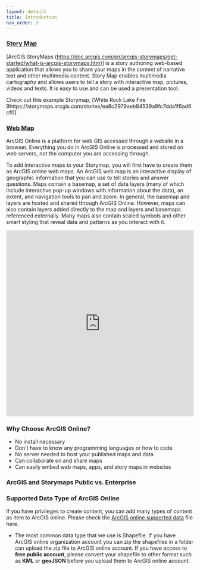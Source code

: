```yaml
---
layout: default
title: Introduction
nav_order: 3
---
```


### [Story Map](https://storymaps.arcgis.com/)
[ArcGIS StoryMaps (https://doc.arcgis.com/en/arcgis-storymaps/get-started/what-is-arcgis-storymaps.htm)] is a story authoring web-based application that allows you to share your maps in the context of narrative text and other multimedia content. Story Map enables multimedia cartography and allows users to tell a story with interactive map, pictures, videos and texts. It is easy to use and can be used a presentation tool.

Check out this example Storymap, [White Rock Lake Fire 9https://storymaps.arcgis.com/stories/ea8c2979aeb84539a9fc7dda1f6ad6cf0].

### [Web Map](https://doc.arcgis.com/en/arcgis-online/reference/what-is-web-map.htm)
ArcGIS Online is a platform for web GIS accessed through a website in a browser. Everything you do in ArcGIS Online is processed and stored on web servers, not the computer you are accessing through. 

To add interactive maps to your Storymap, you will first have to create them as ArcGIS online web maps. An ArcGIS web map is an interactive display of geographic information that you can use to tell stories and answer questions. Maps contain a basemap, a set of data layers (many of which include interactive pop-up windows with information about the data), an extent, and navigation tools to pan and zoom. In general, the basemap and layers are hosted and shared through ArcGIS Online. However, maps can also contain layers added directly to the map and layers and basemaps referenced externally. Many maps also contain scaled symbols and other smart styling that reveal data and patterns as you interact with it.

<iframe src='https://www.arcgis.com/apps/instant/basic/index.html?appid=23193586bdc34314a976d475e2cb867e' width="100%" height="500" style="border:none;">
</iframe>

### **Why Choose ArcGIS Online?**
- No install necessary
- Don't have to know any programming languages or how to code
- No server needed to host your published maps and data
- Can collaborate on and share maps
- Can easily embed web maps, apps, and story maps in websites

### **ArcGIS and Storymaps Public vs. Enterprise**



### **Supported Data Type of ArcGIS Online**

If you have privileges to create content, you can add many types of content as item to ArcGIS online. Please check the [ArcGIS online supported data](https://doc.arcgis.com/en/arcgis-online/reference/supported-items.htm) file here.

- The most common data type that we use is Shapefile. If you have ArcGIS online organization account you can zip the shapefiles in a folder can upload the zip file to ArcGIS online account. If you have access to **free public account**, please convert your shapefile to other format such as **KML** or **geoJSON** before you upload them to ArcGIS online account.
